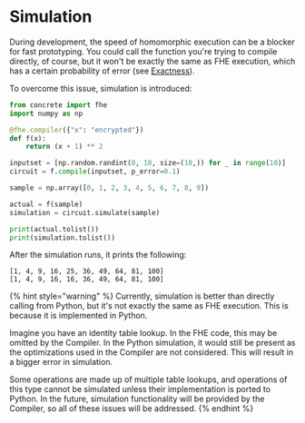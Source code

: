 # Simulation

During development, the speed of homomorphic execution can be a blocker for fast prototyping. You could call the function you're trying to compile directly, of course, but it won't be exactly the same as FHE execution, which has a certain probability of error (see [Exactness](../getting-started/exactness.md)).

To overcome this issue, simulation is introduced:

```python
from concrete import fhe
import numpy as np

@fhe.compiler({"x": "encrypted"})
def f(x):
    return (x + 1) ** 2

inputset = [np.random.randint(0, 10, size=(10,)) for _ in range(10)]
circuit = f.compile(inputset, p_error=0.1)

sample = np.array([0, 1, 2, 3, 4, 5, 6, 7, 8, 9])

actual = f(sample)
simulation = circuit.simulate(sample)

print(actual.tolist())
print(simulation.tolist())
```

After the simulation runs, it prints the following:

```
[1, 4, 9, 16, 25, 36, 49, 64, 81, 100]
[1, 4, 9, 16, 16, 36, 49, 64, 81, 100]
```

{% hint style="warning" %}
Currently, simulation is better than directly calling from Python, but it's not exactly the same as FHE execution. This is because it is implemented in Python.&#x20;

Imagine you have an identity table lookup. In the FHE code, this may be omitted by the Compiler. In the Python simulation, it would still be present as the optimizations used in the Compiler are not considered. This will result in a bigger error in simulation.&#x20;

Some operations are made up of multiple table lookups, and operations of this type cannot be simulated unless their implementation is ported to Python. In the future, simulation functionality will be provided by the Compiler, so all of these issues will be addressed.
{% endhint %}
